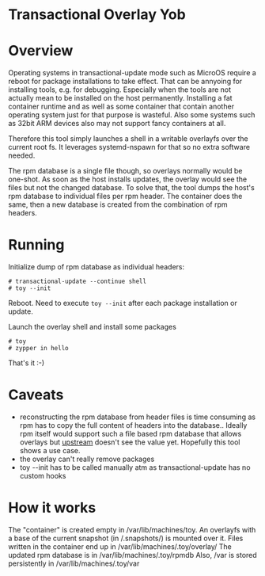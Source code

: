 Transactional Overlay Yob
=========================

# Overview

Operating systems in transactional-update mode such as MicroOS
require a reboot for package installations to take effect. That can
be annyoing for installing tools, e.g. for debugging. Especially
when the tools are not actually mean to be installed on the host
permanently. Installing a fat container runtime and as well as some
container that contain another operating system just for that
purpose is wasteful. Also some systems such as 32bit ARM devices
also may not support fancy containers at all.

Therefore this tool simply launches a shell in a writable overlayfs
over the current root fs. It leverages systemd-nspawn for that so no
extra software needed.

The rpm database is a single file though, so overlays normally would
be one-shot. As soon as the host installs updates, the overlay would
see the files but not the changed database. To solve that, the tool
dumps the host's rpm database to individual files per rpm header.
The container does the same, then a new database is created from the
combination of rpm headers.

# Running

Initialize dump of rpm database as individual headers:

    # transactional-update --continue shell
    # toy --init

Reboot. Need to execute `toy --init` after each package installation or update.

Launch the overlay shell and install some packages

    # toy
    # zypper in hello 

That's it :-)

# Caveats

- reconstructing the rpm database from header files is time consuming as rpm
  has to copy the full content of headers into the database.. Ideally rpm
  itself would support such a file based rpm database that
  allows overlays but
  [upstream](https://github.com/rpm-software-management/rpm/issues/1151)
  doesn't see the value yet. Hopefully this tool shows a use case.
- the overlay can't really remove packages
- toy --init has to be called manually atm as transactional-update has no
  custom hooks

# How it works

The "container" is created empty in /var/lib/machines/toy. An overlayfs with a
base of the current snapshot (in /.snapshots/) is mounted over it. Files
written in the container end up in /var/lib/machines/.toy/overlay/
The updated rpm database is in /var/lib/machines/.toy/rpmdb
Also, /var is stored persistently in /var/lib/machines/.toy/var
